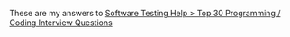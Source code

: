 These are my answers to [Software Testing Help > Top 30 Programming / Coding Interview Questions](https://www.softwaretestinghelp.com/coding-interview-questions/)
